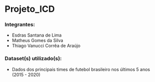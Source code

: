 # **Projeto_ICD**

### **Integrantes:**
* Esdras Santana de Lima
* Matheus Gomes da Silva
* Thiago Vanucci Corrêa de Araújo

### **Dataset(s) utilizado(s):**
* Dados dos principais times de futebol brasileiro nos últimos 5 anos (2015 - 2020)

